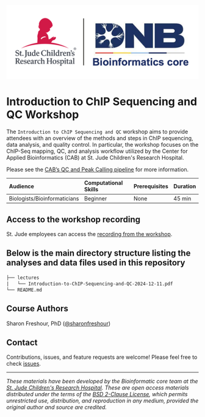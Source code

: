 <p align="center">
  <img src="img/DNB-BINF-Core-logo.png" alt="DNB-BINF-Core logo" width="560px" />
</p>



# Introduction to ChIP Sequencing and QC Workshop

The `Introduction to ChIP Sequencing and QC` workshop aims to provide attendees with an overview of the methods and steps in ChIP sequencing, data analysis, and quality control. In particular, the workshop focuses on the ChIP-Seq mapping, QC, and analysis workflow utilized by the Center for Applied Bioinformatics (CAB) at St. Jude Children's Research Hospital.


Please see the [CAB’s QC and Peak Calling pipeline](https://wiki.stjude.org/display/CAB/ChIPseq+QC+and+peak+calling) for more information.


| Audience | Computational Skills | Prerequisites | Duration |
:----------|:----------|:----------|:----------|
| Biologists/Bioinformaticians | Beginner | None | 45 min|


## Access to the workshop recording

St. Jude employees can access the [recording from the workshop](https://sjcrh-my.sharepoint.com/:v:/g/personal/sfreshou_stjude_org/EfAqM3KcgRlNho8TXNckL80Bl1JPTsb-k3F_t8W6c-Hewg?nav=eyJyZWZlcnJhbEluZm8iOnsicmVmZXJyYWxBcHAiOiJPbmVEcml2ZUZvckJ1c2luZXNzIiwicmVmZXJyYWxBcHBQbGF0Zm9ybSI6IldlYiIsInJlZmVycmFsTW9kZSI6InZpZXciLCJyZWZlcnJhbFZpZXciOiJNeUZpbGVzTGlua0NvcHkifX0&e=ejIZLy).


## Below is the main directory structure listing the analyses and data files used in this repository

```
├── lectures
|   └── Introduction-to-ChIP-Sequencing-and-QC-2024-12-11.pdf
└── README.md
```

## Course Authors

Sharon Freshour, PhD ([@sharonfreshour](https://github.com/sharonfreshour))


## Contact

Contributions, issues, and feature requests are welcome! Please feel free to check [issues](https://github.com/stjude-dnb-binfcore/trainings/issues).

---

*These materials have been developed by the Bioinformatic core team at the [St. Jude Children's Research Hospital](https://www.stjude.org/). These are open access materials distributed under the terms of the [BSD 2-Clause License](https://opensource.org/license/bsd-2-clause), which permits unrestricted use, distribution, and reproduction in any medium, provided the original author and source are credited.*
